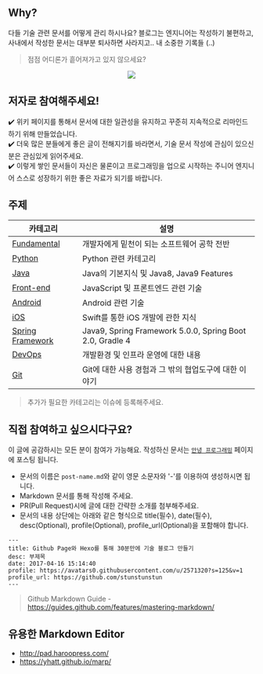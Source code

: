 ## Why?

다들 기술 관련 문서를 어떻게 관리 하시나요? 블로그는 엔지니어는 작성하기 불편하고, 사내에서 작성한 문서는 대부분 퇴사하면 사라지고.. 내 소중한 기록들 (..)

> 점점 어디론가 흩어져가고 있지 않으세요?

<div align="center">
  <img src='https://www.holaxprogramming.com/logo.png'/>
</div>


## 저자로 참여해주세요!

✔️  위키 페이지를 통해서 문서에 대한 일관성을 유지하고 꾸준히 지속적으로 리마인드 하기 위해 만들었습니다.<br/>
✔️  더욱 많은 분들에게 좋은 글이 전해지기를 바라면서, 기술 문서 작성에 관심이 있으신 분은 관심있게 읽어주세요.<br/>
✔️  이렇게 쌓인 문서들이 자신은 물론이고 프로그래밍을 업으로 시작하는 주니어 엔지니어 스스로 성장하기 위한 좋은 자료가 되기를 바랍니다.<br/>

## 주제

| 카테고리 | 설명 |
| --- | --- |
| [Fundamental](https://github.com/stunstunstun/awesome-wiki/tree/master/Fundamental) | 개발자에게 밑천이 되는 소프트웨어 공학 전반 |
| [Python](https://github.com/stunstunstun/awesome-wiki/tree/master/Python)| Python 관련 카테고리 |
| [Java](https://github.com/stunstunstun/awesome-wiki/tree/master/Java) | Java의 기본지식 및 Java8, Java9 Features |
| [Front-end](https://github.com/stunstunstun/awesome-wiki/tree/master/Front-end) | JavaScript 및 프론트엔드 관련 기술 |
| [Android](https://github.com/stunstunstun/awesome-wiki/tree/master/Android) | Android 관련 기술 |
| [iOS](https://github.com/stunstunstun/awesome-wiki/tree/master/iOS) | Swift를 통한 iOS 개발에 관한 지식 |
| [Spring Framework](https://github.com/stunstunstun/awesome-wiki/tree/master/Spring) | Java9, Spring Framework 5.0.0, Spring Boot 2.0, Gradle 4 |
| [DevOps](https://github.com/stunstunstun/awesome-wiki/tree/master/DevOps) | 개발환경 및 인프라 운영에 대한 내용 |
| [Git](https://github.com/stunstunstun/awesome-wiki/tree/master/Git) | Git에 대한 사용 경험과 그 밖의 협업도구에 대한 이야기 |

> 추가가 필요한 카테고리는 이슈에 등록해주세요.

## 직접 참여하고 싶으시다구요?

이 글에 공감하시는 모든 분이 참여가 가능해요. 작성하신 문서는 [`안녕 프로그래밍`](https://holaxprogramming.com) 페이지에 포스팅 됩니다.

- 문서의 이름은 `post-name.md`와 같이 영문 소문자와 '-'를 이용하여 생성하시면 됩니다.
- Markdown 문서를 통해 작성해 주세요.
- PR(Pull Request)시에 글에 대한 간략한 소개를 첨부해주세요.
- 문서의 내용 상단에는 아래와 같은 형식으로 title(필수), date(필수), desc(Optional), profile(Optional), profile_url(Optional)을 포함해야 합니다.

```
---
title: Github Page와 Hexo를 통해 30분만에 기술 블로그 만들기
desc: 부제목
date: 2017-04-16 15:14:40
profile: https://avatars0.githubusercontent.com/u/2571320?s=125&v=1
profile_url: https://github.com/stunstunstun
---
```

> Github Markdown Guide - https://guides.github.com/features/mastering-markdown/

## 유용한 Markdown Editor

- http://pad.haroopress.com/
- https://yhatt.github.io/marp/
